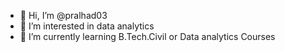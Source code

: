 - 👋 Hi, I’m @pralhad03
- 👀 I’m interested in data analytics
- 🌱 I’m currently learning B.Tech.Civil or Data analytics Courses
  

<!---
pralhad03/pralhad03 is a ✨ special ✨ repository because its `README.md` (this file) appears on your GitHub profile.
You can click the Preview link to take a look at your changes.
--->
